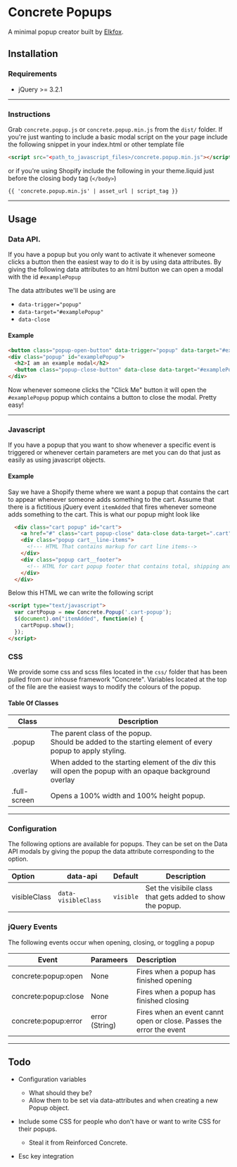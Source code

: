 # Concrete Popups
A minimal popup creator built by [Elkfox](https://www.elkfox.com).

## Installation
### Requirements

  * jQuery >= 3.2.1
---

### Instructions
Grab `concrete.popup.js` or `concrete.popup.min.js` from the `dist/` folder. If you're just wanting to include a basic modal script on the your page include the following snippet in your index.html or other template file
```html
<script src="<path_to_javascript_files>/concrete.popup.min.js"></script>
```
or if you're using Shopify include the following in your theme.liquid just before the closing body 
tag (`</body>`)
```liquid
{{ 'concrete.popup.min.js' | asset_url | script_tag }}
```
----


## Usage

### Data API.
  If you have a popup but you only want to activate it whenever someone clicks a button then the 
  easiest way to do it is by using data attributes. By giving the following data attributes to an 
  html button we can open a modal with the id `#examplePopup` 
  
  The data attributes we'll be using are
  * `data-trigger="popup"`
  * `data-target="#examplePopup"`
  * `data-close`

  #### Example
  ```html
  <button class="popup-open-button" data-trigger="popup" data-target="#examplePopup">Click Me</button>
  <div class="popup" id="examplePopup">
    <h2>I am an example modal</h2>
    <button class="popup-close-button" data-close data-target="#examplePopup">Close Popup</button>
  </div>
  ```
  Now whenever someone clicks the "Click Me" button it will open the `#examplePopup` popup which 
  contains a button to close the modal. Pretty easy!

---

### Javascript
  If you have a popup that you want to show whenever a specific event is triggered or whenever 
  certain parameters are met you can do that just as easily as using javascript objects.

  #### Example
  Say we have a Shopify theme where we want a popup that contains the cart to appear whenever 
  someone adds something to the cart. Assume that there is a fictitious jQuery event `itemAdded` 
  that fires whenever someone adds something to the cart. This is what our popup might look like

  ```html
    <div class="cart popup" id="cart">
      <a href="#" class="cart popup-close" data-close data-target=".cart">Close Cart</a>
      <div class="popup cart__line-items">
        <!--- HTML That contains markup for cart line items-->
      </div>
      <div class="popup cart__footer">
        <!-- HTML for cart popup footer that contains total, shipping and tax -->
      </div>
    </div>
  ```
  Below this HTML we can write the following script
  ```html
  <script type="text/javascript">
    var cartPopup = new Concrete.Popup('.cart-popup');
    $(document).on("itemAdded", function(e) {
      cartPopup.show();
    });
  </script>
  ```


### CSS 
We provide some css and scss files located in the `css/` folder that has been pulled from our inhouse framework "Concrete". Variables located at the top of the file are the easiest ways to modify the colours of the popup.

#### Table Of Classes
| Class | Description |
| ----- | ----------- |
| .popup | The parent class of the popup.<br /> Should be added to the starting element of every popup to apply styling.|
| .overlay | When added to the starting element of the div this will open the popup with an opaque background overlay |
| .full-screen | Opens a 100% width and 100% height popup. |

---

### Configuration
The following options are available for popups. They can be set on the Data API modals by giving the popup the data attribute corresponding to the option.

| Option | data-api | Default | Description |
| :----- | -------- | :------- | ----------- |
| visibleClass | `data-visibleClass` | `visible` | Set the visibile class that gets added to show the popup. |

### jQuery Events
  The following events occur when opening, closing, or toggling a popup

| Event        | Parameers          | Description  |
| ------------- |:-------------| :-----|
| concrete:popup:open     | None | Fires when a popup has finished opening |
| concrete:popup:close    | None     |   Fires when a popup has finished closing |
| concrete:popup:error | error (String)      | Fires when an event cannt open or close. Passes the error the event |

---

## Todo

* Configuration variables
  * What should they be?
  * Allow them to be set via data-attributes and when creating a new Popup object.

* Include some CSS for people who don't have or want to write CSS for their popups.
  * Steal it from Reinforced Concrete.

* Esc key integration